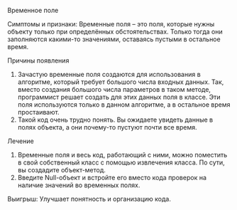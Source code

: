Временное поле

Симптомы и признаки: Временные поля – это поля, которые нужны объекту только при определённых обстоятельствах. Только тогда они заполняются какими-то значениями, оставаясь пустыми в остальное время.

Причины появления

1. Зачастую временные поля создаются для использования в алгоритме, который требует большого числа входных данных. Так, вместо создания большого числа параметров в таком методе, программист решает создать для этих данных поля в классе. Эти поля используются только в данном алгоритме, а в остальное время простаивают.
2. Такой код очень трудно понять. Вы ожидаете увидеть данные в полях объекта, а они почему-то пустуют почти все время.

Лечение

1. Временные поля и весь код, работающий с ними, можно поместить в свой собственный класс с помощью извлечения класса. По сути, вы создадите объект-метод.
2. Введите Null-объект и встройте его вместо кода проверок на наличие значений во временных полях.

Выигрыш: Улучшает понятность и организацию кода.


